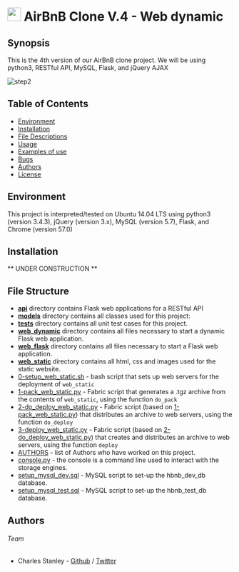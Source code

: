 # <img src="https://intranet.hbtn.io/assets/holberton-logo-default-27055cb2f875eb10bf3b3942e52a24581bc0667695bdc856d4f08b469b678000.png" width="30"> AirBnB Clone V.4 - Web dynamic

## Synopsis
This is the 4th version of our AirBnB clone project. We will be using python3, RESTful API, MySQL, Flask, and jQuery AJAX

<p><img src="https://s3.amazonaws.com/intranet-projects-files/concepts/74/hbnb_step5.png" alt="step2"></p>

## Table of Contents
* [Environment](#environment)
* [Installation](#installation)
* [File Descriptions](#file-descriptions)
* [Usage](#usage)
* [Examples of use](#examples-of-use)
* [Bugs](#bugs)
* [Authors](#authors)
* [License](#license)

## Environment
This project is interpreted/tested on Ubuntu 14.04 LTS using python3 (version 3.4.3), jQuery (version 3.x), MySQL (version 5.7), Flask, and Chrome (version 57.0)

## Installation
** UNDER CONSTRUCTION **

## File Structure
- **[api](api)** directory contains Flask web applications for a RESTful API
- **[models](models)** directory contains all classes used for this project:
- **[tests](tests)** directory contains all unit test cases for this project.
- **[web_dynamic](web_dynamic)** directory contains all files necessary to start a dynamic Flask web application.
- **[web_flask](web_flask)** directory contains all files necessary to start a Flask web application.
- **[web_static](web_static)** directory contains all html, css and images used for the static website.
- [0-setup_web_static.sh](0-setup_web_static.sh) - bash script that sets up web servers for the deployment of `web_static`
- [1-pack_web_static.py](1-pack_web_static.py) - Fabric script that generates a .tgz archive from the contents of `web_static`, using the function `do_pack`
- [2-do_deploy_web_static.py](2-do_deploy_web_static.py) - Fabric script (based on [1-pack_web_static.py](1-pack_web_static.py)) that distributes an archive to web servers, using the function `do_deploy`
- [3-deploy_web_static.py](3-deploy_web_static.py) - Fabric script (based on [2-do_deploy_web_static.py](2-do_deploy_web_static.py)) that creates and distributes an archive to web servers, using the function `deploy`
- [AUTHORS](AUTHORS) - list of Authors who have worked on this project.
- [console.py](console.py) - the console is a command line used to interact with the storage engines. 
- [setup_mysql_dev.sql](setup_mysql_dev.sql) - MySQL script to set-up the hbnb_dev_db database.
- [setup_mysql_test.sql](setup_mysql_test.sql) - MySQL script to set-up the hbnb_test_db database.

## Authors

###### Team

- Charles Stanley - [Github](https://github.com/joinforbrown) / [Twitter](https://twitter.com/@charles96147612) 
